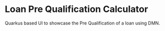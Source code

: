 

Loan Pre Qualification Calculator
=================================

Quarkus based UI to showcase the Pre Qualification of a loan using DMN. 

